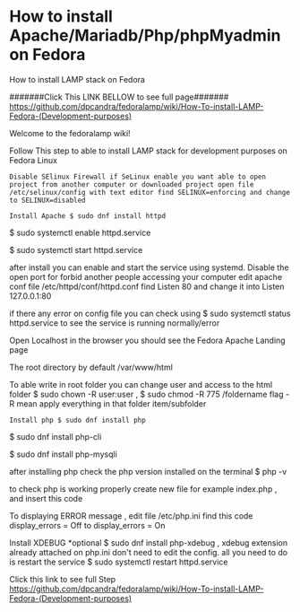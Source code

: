 # How to install Apache/Mariadb/Php/phpMyadmin on Fedora
How to install LAMP stack on Fedora

#######Click This LINK BELLOW to see full page#######
https://github.com/dpcandra/fedoralamp/wiki/How-To-install-LAMP-Fedora-(Development-purposes)


Welcome to the fedoralamp wiki!

Follow This step to able to install LAMP stack for development purposes on Fedora Linux

    Disable SElinux Firewall if SeLinux enable you want able to open project from another computer or downloaded project open file /etc/selinux/config with text editor find SELINUX=enforcing and change to SELINUX=disabled

    Install Apache $ sudo dnf install httpd

$ sudo systemctl enable httpd.service

$ sudo systemctl start httpd.service

after install you can enable and start the service using systemd. Disable the open port for forbid another people accessing your computer edit apache conf file /etc/httpd/conf/httpd.conf find Listen 80 and change it into Listen 127.0.0.1:80

if there any error on config file you can check using $ sudo systemctl status httpd.service to see the service is running normally/error

Open Localhost in the browser you should see the Fedora Apache Landing page

The root directory by default /var/www/html

To able write in root folder you can change user and access to the html folder $ sudo chown -R user:user , $ sudo chmod -R 775 /foldername flag -R mean apply everything in that folder item/subfolder

    Install php $ sudo dnf install php

$ sudo dnf install php-cli

$ sudo dnf install php-mysqli

after installing php check the php version installed on the terminal $ php -v

to check php is working properly create new file for example index.php , and insert this code <?php phpinfo(); ?>

To displaying ERROR message , edit file /etc/php.ini find this code display_errors = Off to display_errors = On

Install XDEBUG *optional $ sudo dnf install php-xdebug , xdebug extension already attached on php.ini don't need to edit the config. all you need to do is restart the service $ sudo systemctl restart httpd.service

Click this link to see full Step
https://github.com/dpcandra/fedoralamp/wiki/How-To-install-LAMP-Fedora-(Development-purposes)
